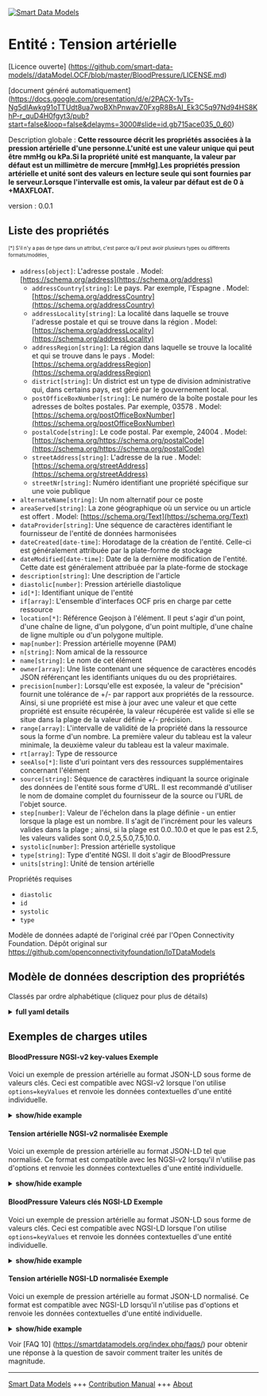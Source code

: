 <!-- 10-Header -->  
[![Smart Data Models](https://smartdatamodels.org/wp-content/uploads/2022/01/SmartDataModels_logo.png "Logo")](https://smartdatamodels.org)  
Entité : Tension artérielle  
===========================<!-- /10-Header -->  
<!-- 15-License -->  
[Licence ouverte] (https://github.com/smart-data-models//dataModel.OCF/blob/master/BloodPressure/LICENSE.md)  
[document généré automatiquement] (https://docs.google.com/presentation/d/e/2PACX-1vTs-Ng5dIAwkg91oTTUdt8ua7woBXhPnwavZ0FxgR8BsAI_Ek3C5q97Nd94HS8KhP-r_quD4H0fgyt3/pub?start=false&loop=false&delayms=3000#slide=id.gb715ace035_0_60)  
<!-- /15-License -->  
<!-- 20-Description -->  
Description globale : **Cette ressource décrit les propriétés associées à la pression artérielle d'une personne.L'unité est une valeur unique qui peut être mmHg ou kPa.Si la propriété unité est manquante, la valeur par défaut est un millimètre de mercure [mmHg].Les propriétés pression artérielle et unité sont des valeurs en lecture seule qui sont fournies par le serveur.Lorsque l'intervalle est omis, la valeur par défaut est de 0 à +MAXFLOAT.**  
version : 0.0.1  
<!-- /20-Description -->  
<!-- 30-PropertiesList -->  

## Liste des propriétés  

<sup><sub>[*] S'il n'y a pas de type dans un attribut, c'est parce qu'il peut avoir plusieurs types ou différents formats/modèles</sub></sup>.  
- `address[object]`: L'adresse postale  . Model: [https://schema.org/address](https://schema.org/address)	- `addressCountry[string]`: Le pays. Par exemple, l'Espagne  . Model: [https://schema.org/addressCountry](https://schema.org/addressCountry)  
	- `addressLocality[string]`: La localité dans laquelle se trouve l'adresse postale et qui se trouve dans la région  . Model: [https://schema.org/addressLocality](https://schema.org/addressLocality)  
	- `addressRegion[string]`: La région dans laquelle se trouve la localité et qui se trouve dans le pays  . Model: [https://schema.org/addressRegion](https://schema.org/addressRegion)  
	- `district[string]`: Un district est un type de division administrative qui, dans certains pays, est géré par le gouvernement local.    
	- `postOfficeBoxNumber[string]`: Le numéro de la boîte postale pour les adresses de boîtes postales. Par exemple, 03578  . Model: [https://schema.org/postOfficeBoxNumber](https://schema.org/postOfficeBoxNumber)  
	- `postalCode[string]`: Le code postal. Par exemple, 24004  . Model: [https://schema.org/https://schema.org/postalCode](https://schema.org/https://schema.org/postalCode)  
	- `streetAddress[string]`: L'adresse de la rue  . Model: [https://schema.org/streetAddress](https://schema.org/streetAddress)  
	- `streetNr[string]`: Numéro identifiant une propriété spécifique sur une voie publique    
- `alternateName[string]`: Un nom alternatif pour ce poste  - `areaServed[string]`: La zone géographique où un service ou un article est offert  . Model: [https://schema.org/Text](https://schema.org/Text)- `dataProvider[string]`: Une séquence de caractères identifiant le fournisseur de l'entité de données harmonisées  - `dateCreated[date-time]`: Horodatage de la création de l'entité. Celle-ci est généralement attribuée par la plate-forme de stockage  - `dateModified[date-time]`: Date de la dernière modification de l'entité. Cette date est généralement attribuée par la plate-forme de stockage  - `description[string]`: Une description de l'article  - `diastolic[number]`: Pression artérielle diastolique  - `id[*]`: Identifiant unique de l'entité  - `if[array]`: L'ensemble d'interfaces OCF pris en charge par cette ressource  - `location[*]`: Référence Geojson à l'élément. Il peut s'agir d'un point, d'une chaîne de ligne, d'un polygone, d'un point multiple, d'une chaîne de ligne multiple ou d'un polygone multiple.  - `map[number]`: Pression artérielle moyenne (PAM)  - `n[string]`: Nom amical de la ressource  - `name[string]`: Le nom de cet élément  - `owner[array]`: Une liste contenant une séquence de caractères encodés JSON référençant les identifiants uniques du ou des propriétaires.  - `precision[number]`: Lorsqu'elle est exposée, la valeur de "précision" fournit une tolérance de +/- par rapport aux propriétés de la ressource. Ainsi, si une propriété est mise à jour avec une valeur et que cette propriété est ensuite récupérée, la valeur récupérée est valide si elle se situe dans la plage de la valeur définie +/- précision.  - `range[array]`: L'intervalle de validité de la propriété dans la ressource sous la forme d'un nombre. La première valeur du tableau est la valeur minimale, la deuxième valeur du tableau est la valeur maximale.  - `rt[array]`: Type de ressource  - `seeAlso[*]`: liste d'uri pointant vers des ressources supplémentaires concernant l'élément  - `source[string]`: Séquence de caractères indiquant la source originale des données de l'entité sous forme d'URL. Il est recommandé d'utiliser le nom de domaine complet du fournisseur de la source ou l'URL de l'objet source.  - `step[number]`: Valeur de l'échelon dans la plage définie - un entier lorsque la plage est un nombre.  Il s'agit de l'incrément pour les valeurs valides dans la plage ; ainsi, si la plage est 0.0..10.0 et que le pas est 2.5, les valeurs valides sont 0.0,2.5,5.0,7.5,10.0.  - `systolic[number]`: Pression artérielle systolique  - `type[string]`: Type d'entité NGSI. Il doit s'agir de BloodPressure  - `units[string]`: Unité de tension artérielle  <!-- /30-PropertiesList -->  
<!-- 35-RequiredProperties -->  
Propriétés requises  
- `diastolic`  - `id`  - `systolic`  - `type`  <!-- /35-RequiredProperties -->  
<!-- 40-RequiredProperties -->  
Modèle de données adapté de l'original créé par l'Open Connectivity Foundation. Dépôt original sur https://github.com/openconnectivityfoundation/IoTDataModels  
<!-- /40-RequiredProperties -->  
<!-- 50-DataModelHeader -->  
## Modèle de données description des propriétés  
Classés par ordre alphabétique (cliquez pour plus de détails)  
<!-- /50-DataModelHeader -->  
<!-- 60-ModelYaml -->  
<details><summary><strong>full yaml details</strong></summary>    
```yaml  
BloodPressure:    
  description: 'This Resource describes the Properties associated with a person''s blood pressure.The unit is a single value that is one of mmHg or kPa.If the unit Property is missing the default is a millimeter of mercury [mmHg].The bloodpressure and unit Properties are read-only values that are provided by the Server.When range is omitted the default is 0 to +MAXFLOAT.'    
  properties:    
    address:    
      description: The mailing address    
      properties:    
        addressCountry:    
          description: 'The country. For example, Spain'    
          type: string    
          x-ngsi:    
            model: https://schema.org/addressCountry    
            type: Property    
        addressLocality:    
          description: 'The locality in which the street address is, and which is in the region'    
          type: string    
          x-ngsi:    
            model: https://schema.org/addressLocality    
            type: Property    
        addressRegion:    
          description: 'The region in which the locality is, and which is in the country'    
          type: string    
          x-ngsi:    
            model: https://schema.org/addressRegion    
            type: Property    
        district:    
          description: 'A district is a type of administrative division that, in some countries, is managed by the local government'    
          type: string    
          x-ngsi:    
            type: Property    
        postOfficeBoxNumber:    
          description: 'The post office box number for PO box addresses. For example, 03578'    
          type: string    
          x-ngsi:    
            model: https://schema.org/postOfficeBoxNumber    
            type: Property    
        postalCode:    
          description: 'The postal code. For example, 24004'    
          type: string    
          x-ngsi:    
            model: https://schema.org/https://schema.org/postalCode    
            type: Property    
        streetAddress:    
          description: The street address    
          type: string    
          x-ngsi:    
            model: https://schema.org/streetAddress    
            type: Property    
        streetNr:    
          description: Number identifying a specific property on a public street    
          type: string    
          x-ngsi:    
            type: Property    
      type: object    
      x-ngsi:    
        model: https://schema.org/address    
        type: Property    
    alternateName:    
      description: An alternative name for this item    
      type: string    
      x-ngsi:    
        type: Property    
    areaServed:    
      description: The geographic area where a service or offered item is provided    
      type: string    
      x-ngsi:    
        model: https://schema.org/Text    
        type: Property    
    dataProvider:    
      description: A sequence of characters identifying the provider of the harmonised data entity    
      type: string    
      x-ngsi:    
        type: Property    
    dateCreated:    
      description: Entity creation timestamp. This will usually be allocated by the storage platform    
      format: date-time    
      type: string    
      x-ngsi:    
        type: Property    
    dateModified:    
      description: Timestamp of the last modification of the entity. This will usually be allocated by the storage platform    
      format: date-time    
      type: string    
      x-ngsi:    
        type: Property    
    description:    
      description: A description of this item    
      type: string    
      x-ngsi:    
        type: Property    
    diastolic:    
      description: Diastolic blood pressure    
      minimum: 0.0    
      readOnly: true    
      type: number    
      x-ngsi:    
        type: Property    
    id:    
      anyOf:    
        - description: Identifier format of any NGSI entity    
          maxLength: 256    
          minLength: 1    
          pattern: ^[\w\-\.\{\}\$\+\*\[\]`|~^@!,:\\]+$    
          type: string    
          x-ngsi:    
            type: Property    
        - description: Identifier format of any NGSI entity    
          format: uri    
          type: string    
          x-ngsi:    
            type: Property    
      description: Unique identifier of the entity    
      x-ngsi:    
        type: Property    
    if:    
      description: The OCF Interface set supported by this Resource    
      items:    
        enum:    
          - oic.if.s    
          - oic.if.baseline    
        maxLength: 64    
        type: string    
      minItems: 1    
      readOnly: true    
      type: array    
      uniqueItems: true    
      x-ngsi:    
        type: Property    
    location:    
      description: 'Geojson reference to the item. It can be Point, LineString, Polygon, MultiPoint, MultiLineString or MultiPolygon'    
      oneOf:    
        - description: Geojson reference to the item. Point    
          properties:    
            bbox:    
              items:    
                type: number    
              minItems: 4    
              type: array    
            coordinates:    
              items:    
                type: number    
              minItems: 2    
              type: array    
            type:    
              enum:    
                - Point    
              type: string    
          required:    
            - type    
            - coordinates    
          title: GeoJSON Point    
          type: object    
          x-ngsi:    
            type: GeoProperty    
        - description: Geojson reference to the item. LineString    
          properties:    
            bbox:    
              items:    
                type: number    
              minItems: 4    
              type: array    
            coordinates:    
              items:    
                items:    
                  type: number    
                minItems: 2    
                type: array    
              minItems: 2    
              type: array    
            type:    
              enum:    
                - LineString    
              type: string    
          required:    
            - type    
            - coordinates    
          title: GeoJSON LineString    
          type: object    
          x-ngsi:    
            type: GeoProperty    
        - description: Geojson reference to the item. Polygon    
          properties:    
            bbox:    
              items:    
                type: number    
              minItems: 4    
              type: array    
            coordinates:    
              items:    
                items:    
                  items:    
                    type: number    
                  minItems: 2    
                  type: array    
                minItems: 4    
                type: array    
              type: array    
            type:    
              enum:    
                - Polygon    
              type: string    
          required:    
            - type    
            - coordinates    
          title: GeoJSON Polygon    
          type: object    
          x-ngsi:    
            type: GeoProperty    
        - description: Geojson reference to the item. MultiPoint    
          properties:    
            bbox:    
              items:    
                type: number    
              minItems: 4    
              type: array    
            coordinates:    
              items:    
                items:    
                  type: number    
                minItems: 2    
                type: array    
              type: array    
            type:    
              enum:    
                - MultiPoint    
              type: string    
          required:    
            - type    
            - coordinates    
          title: GeoJSON MultiPoint    
          type: object    
          x-ngsi:    
            type: GeoProperty    
        - description: Geojson reference to the item. MultiLineString    
          properties:    
            bbox:    
              items:    
                type: number    
              minItems: 4    
              type: array    
            coordinates:    
              items:    
                items:    
                  items:    
                    type: number    
                  minItems: 2    
                  type: array    
                minItems: 2    
                type: array    
              type: array    
            type:    
              enum:    
                - MultiLineString    
              type: string    
          required:    
            - type    
            - coordinates    
          title: GeoJSON MultiLineString    
          type: object    
          x-ngsi:    
            type: GeoProperty    
        - description: Geojson reference to the item. MultiLineString    
          properties:    
            bbox:    
              items:    
                type: number    
              minItems: 4    
              type: array    
            coordinates:    
              items:    
                items:    
                  items:    
                    items:    
                      type: number    
                    minItems: 2    
                    type: array    
                  minItems: 4    
                  type: array    
                type: array    
              type: array    
            type:    
              enum:    
                - MultiPolygon    
              type: string    
          required:    
            - type    
            - coordinates    
          title: GeoJSON MultiPolygon    
          type: object    
          x-ngsi:    
            type: GeoProperty    
      x-ngsi:    
        type: GeoProperty    
    map:    
      description: Mean arterial pressure (MAP)    
      minimum: 0.0    
      readOnly: true    
      type: number    
      x-ngsi:    
        type: Property    
    n:    
      description: Friendly name of the Resource    
      maxLength: 64    
      readOnly: true    
      type: string    
      x-ngsi:    
        type: Property    
    name:    
      description: The name of this item    
      type: string    
      x-ngsi:    
        type: Property    
    owner:    
      description: A List containing a JSON encoded sequence of characters referencing the unique Ids of the owner(s)    
      items:    
        anyOf:    
          - description: Identifier format of any NGSI entity    
            maxLength: 256    
            minLength: 1    
            pattern: ^[\w\-\.\{\}\$\+\*\[\]`|~^@!,:\\]+$    
            type: string    
            x-ngsi:    
              type: Property    
          - description: Identifier format of any NGSI entity    
            format: uri    
            type: string    
            x-ngsi:    
              type: Property    
        description: Unique identifier of the entity    
        x-ngsi:    
          type: Property    
      type: array    
      x-ngsi:    
        type: Property    
    precision:    
      description: 'When exposed the value in ''precision'' provides a +/- tolerance against the Properties in the Resource. Thus if a Property is UPDATED to a value and that Property then RETRIEVED, the RETRIEVED value is valid if in the range of the set value +/- precision'    
      readOnly: true    
      type: number    
      x-ngsi:    
        type: Property    
    range:    
      description: 'The valid range for the Property in the Resource as a number. The first value in the array is the minimum value, the second value in the array is the maximum value'    
      items:    
        type: number    
      maxItems: 2    
      minItems: 2    
      readOnly: true    
      type: array    
      x-ngsi:    
        type: Property    
    rt:    
      description: Resource Type    
      items:    
        enum:    
          - oic.r.blood.pressure    
        maxLength: 64    
        type: string    
      minItems: 1    
      readOnly: true    
      type: array    
      uniqueItems: true    
      x-ngsi:    
        type: Property    
    seeAlso:    
      description: list of uri pointing to additional resources about the item    
      oneOf:    
        - items:    
            format: uri    
            type: string    
          minItems: 1    
          type: array    
        - format: uri    
          type: string    
      x-ngsi:    
        type: Property    
    source:    
      description: 'A sequence of characters giving the original source of the entity data as a URL. Recommended to be the fully qualified domain name of the source provider, or the URL to the source object'    
      type: string    
      x-ngsi:    
        type: Property    
    step:    
      description: 'Step value across the defined range an integer when the range is a number.  This is the increment for valid values across the range; so if range is 0.0..10.0 and step is 2.5 then valid values are 0.0,2.5,5.0,7.5,10.0'    
      readOnly: true    
      type: number    
      x-ngsi:    
        type: Property    
    systolic:    
      description: Systolic blood pressure    
      minimum: 0.0    
      readOnly: true    
      type: number    
      x-ngsi:    
        type: Property    
    type:    
      description: NGSI entity type. It has to be BloodPressure    
      enum:    
        - BloodPressure    
      type: string    
      x-ngsi:    
        type: Property    
    units:    
      default: mmHg    
      description: Blood pressure unit    
      enum:    
        - mmHg    
        - kPa    
      readOnly: true    
      type: string    
      x-ngsi:    
        type: Property    
  required:    
    - systolic    
    - diastolic    
    - id    
    - type    
  type: object    
  x-derived-from: https://raw.githubusercontent.com/openconnectivityfoundation/IoTDataModels/master/BloodPressureResURI.swagger.json    
  x-disclaimer: 'Redistribution and use in source and binary forms, with or without modification, are permitted  provided that the license conditions are met. Copyleft (c) 2022 Contributors to Smart Data Models Program'    
  x-license-url: https://github.com/smart-data-models/dataModel.OCF/blob/master/BloodPressure/LICENSE.md    
  x-model-schema: https://smart-data-models.github.io/dataModel.OCF/BloodPressure/schema.json    
  x-model-tags: OCF    
  x-version: 0.0.1    
```  
</details>    
<!-- /60-ModelYaml -->  
<!-- 70-MiddleNotes -->  
<!-- /70-MiddleNotes -->  
<!-- 80-Examples -->  
## Exemples de charges utiles  
#### BloodPressure NGSI-v2 key-values Exemple  
Voici un exemple de pression artérielle au format JSON-LD sous forme de valeurs clés. Ceci est compatible avec NGSI-v2 lorsque l'on utilise `options=keyValues` et renvoie les données contextuelles d'une entité individuelle.  
<details><summary><strong>show/hide example</strong></summary>    
```json  
{  
    "id": "urn:ngsi-ld:BloodPressure:id:OYKZ:20915576",  
    "dateCreated": "2005-10-31T03:17:09Z",  
    "dateModified": "1974-09-20T19:41:22Z",  
    "source": "Energy heavy commercial threat military thank. Front dream hour",  
    "name": "To follow social degree experience. Someone ov",  
    "alternateName": "Add save add some. Defense agent performance by teach risk.",  
    "description": "Artist share often good here. Debate position series energy however. Catch hundred day score.",  
    "dataProvider": "May find base health gas magazine event. Tree way include build town politics",  
    "owner": [  
        "urn:ngsi-ld:BloodPressure:items:BYTR:17522837",  
        "urn:ngsi-ld:BloodPressure:items:TABG:05694523"  
    ],  
    "seeAlso": [  
        "urn:ngsi-ld:BloodPressure:items:SOMO:80156322"  
    ],  
    "location": {  
        "type": "Point",  
        "coordinates": [  
            -34.40316,  
            -27.475728  
        ]  
    },  
    "address": {  
        "streetAddress": "Effort guess more deal company. Past structure each conference",  
        "addressLocality": "Street physical computer art stuff.",  
        "addressRegion": "Never real operation fast",  
        "addressCountry": "Three south instead hand. Table general light so many quality. You open eas",  
        "postalCode": "Agent one eight final analysis model. Face all body school. Many shake right tonight ago hot season.",  
        "postOfficeBoxNumber": "Talk industry management show. Town stay treat future. National consider allow. Mind official as exist.",  
        "streetNr": "Smile institution hear born policy. Then artist camera actually. Want music threat nation series.",  
        "district": "While expert up tree pressure they approach study. Notice authority safe one operation left. Ground"  
    },  
    "areaServed": "Then know whether argue ",  
    "rt": [  
        "oic.r.blood.pressure"  
    ],  
    "map": 592.7,  
    "units": "kPa",  
    "systolic": 558.1,  
    "diastolic": 204.0,  
    "if": [  
        "oic.if.s"  
    ],  
    "range": [  
        94.2,  
        435.7  
    ],  
    "step": 955.5,  
    "precision": 787.6,  
    "n": "Officer front best identify everybody create board. Available c",  
    "type": "BloodPressure"  
}  
```  
</details>  
#### Tension artérielle NGSI-v2 normalisée Exemple  
Voici un exemple de pression artérielle au format JSON-LD tel que normalisé. Ce format est compatible avec les NGSI-v2 lorsqu'il n'utilise pas d'options et renvoie les données contextuelles d'une entité individuelle.  
<details><summary><strong>show/hide example</strong></summary>    
```json  
{  
    "id": "urn:ngsi-ld:BloodPressure:id:OYKZ:20915576",  
    "dateCreated": {  
        "type": "DateTime",  
        "value": "2005-10-31T03:17:09Z"  
    },  
    "dateModified": {  
        "type": "DateTime",  
        "value": "1974-09-20T19:41:22Z"  
    },  
    "source": {  
        "type": "Text",  
        "value": "Energy heavy commercial threat military thank. Front dream hour"  
    },  
    "name": {  
        "type": "Text",  
        "value": "To follow social degree experience. Someone ov"  
    },  
    "alternateName": {  
        "type": "Text",  
        "value": "Add save add some. Defense agent performance by teach risk."  
    },  
    "description": {  
        "type": "Text",  
        "value": "Artist share often good here. Debate position series energy however. Catch hundred day score."  
    },  
    "dataProvider": {  
        "type": "Text",  
        "value": "May find base health gas magazine event. Tree way include build town politics"  
    },  
    "owner": {  
        "type": "StructuredValue",  
        "value": [  
            "urn:ngsi-ld:BloodPressure:items:BYTR:17522837",  
            "urn:ngsi-ld:BloodPressure:items:TABG:05694523"  
        ]  
    },  
    "seeAlso": {  
        "type": "StructuredValue",  
        "value": [  
            "urn:ngsi-ld:BloodPressure:items:SOMO:80156322"  
        ]  
    },  
    "location": {  
        "type": "geo:json",  
        "value": {  
            "type": "Point",  
            "coordinates": [  
                -34.40316,  
                -27.475728  
            ]  
        }  
    },  
    "address": {  
        "type": "StructuredValue",  
        "value": {  
            "streetAddress": "Effort guess more deal company. Past structure each conference",  
            "addressLocality": "Street physical computer art stuff.",  
            "addressRegion": "Never real operation fast",  
            "addressCountry": "Three south instead hand. Table general light so many quality. You open eas",  
            "postalCode": "Agent one eight final analysis model. Face all body school. Many shake right tonight ago hot season.",  
            "postOfficeBoxNumber": "Talk industry management show. Town stay treat future. National consider allow. Mind official as exist.",  
            "streetNr": "Smile institution hear born policy. Then artist camera actually. Want music threat nation series.",  
            "district": "While expert up tree pressure they approach study. Notice authority safe one operation left. Ground"  
        }  
    },  
    "areaServed": {  
        "type": "Text",  
        "value": "Then know whether argue "  
    },  
    "rt": {  
        "type": "StructuredValue",  
        "value": [  
            "oic.r.blood.pressure"  
        ]  
    },  
    "map": {  
        "type": "Number",  
        "value": 592.7  
    },  
    "units": {  
        "type": "Text",  
        "value": "kPa"  
    },  
    "systolic": {  
        "type": "Number",  
        "value": 558.1  
    },  
    "diastolic": {  
        "type": "Number",  
        "value": 204.0  
    },  
    "if": {  
        "type": "StructuredValue",  
        "value": [  
            "oic.if.s"  
        ]  
    },  
    "range": {  
        "type": "StructuredValue",  
        "value": [  
            94.2,  
            435.7  
        ]  
    },  
    "step": {  
        "type": "Number",  
        "value": 955.5  
    },  
    "precision": {  
        "type": "Number",  
        "value": 787.6  
    },  
    "n": {  
        "type": "Text",  
        "value": "Officer front best identify everybody create board. Available c"  
    },  
    "type": "BloodPressure"  
}  
```  
</details>  
#### BloodPressure Valeurs clés NGSI-LD Exemple  
Voici un exemple de pression artérielle au format JSON-LD sous forme de valeurs clés. Ceci est compatible avec NGSI-LD lorsque l'on utilise `options=keyValues` et renvoie les données contextuelles d'une entité individuelle.  
<details><summary><strong>show/hide example</strong></summary>    
```json  
{  
    "id": "urn:ngsi-ld:BloodPressure:id:OYKZ:20915576",  
    "dateCreated": "2005-10-31T03:17:09Z",  
    "dateModified": "1974-09-20T19:41:22Z",  
    "source": "Energy heavy commercial threat military thank. Front dream hour",  
    "name": "To follow social degree experience. Someone ov",  
    "alternateName": "Add save add some. Defense agent performance by teach risk.",  
    "description": "Artist share often good here. Debate position series energy however. Catch hundred day score.",  
    "dataProvider": "May find base health gas magazine event. Tree way include build town politics",  
    "owner": [  
        "urn:ngsi-ld:BloodPressure:items:BYTR:17522837",  
        "urn:ngsi-ld:BloodPressure:items:TABG:05694523"  
    ],  
    "seeAlso": [  
        "urn:ngsi-ld:BloodPressure:items:SOMO:80156322"  
    ],  
    "location": {  
        "type": "Point",  
        "coordinates": [  
            -34.40316,  
            -27.475728  
        ]  
    },  
    "address": {  
        "streetAddress": "Effort guess more deal company. Past structure each conference",  
        "addressLocality": "Street physical computer art stuff.",  
        "addressRegion": "Never real operation fast",  
        "addressCountry": "Three south instead hand. Table general light so many quality. You open eas",  
        "postalCode": "Agent one eight final analysis model. Face all body school. Many shake right tonight ago hot season.",  
        "postOfficeBoxNumber": "Talk industry management show. Town stay treat future. National consider allow. Mind official as exist.",  
        "streetNr": "Smile institution hear born policy. Then artist camera actually. Want music threat nation series.",  
        "district": "While expert up tree pressure they approach study. Notice authority safe one operation left. Ground"  
    },  
    "areaServed": "Then know whether argue ",  
    "rt": [  
        "oic.r.blood.pressure"  
    ],  
    "map": 592.7,  
    "units": "kPa",  
    "systolic": 558.1,  
    "diastolic": 204.0,  
    "if": [  
        "oic.if.s"  
    ],  
    "range": [  
        94.2,  
        435.7  
    ],  
    "step": 955.5,  
    "precision": 787.6,  
    "n": "Officer front best identify everybody create board. Available c",  
    "type": "BloodPressure",  
    "@context": [  
        "https://smartdatamodels.org/context.jsonld"  
    ]  
}  
```  
</details>  
#### Tension artérielle NGSI-LD normalisée Exemple  
Voici un exemple de pression artérielle au format JSON-LD normalisé. Ce format est compatible avec NGSI-LD lorsqu'il n'utilise pas d'options et renvoie les données contextuelles d'une entité individuelle.  
<details><summary><strong>show/hide example</strong></summary>    
```json  
{  
    "id": "urn:ngsi-ld:BloodPressure:id:OYKZ:20915576",  
    "dateCreated": {  
        "type": "Property",  
        "value": {  
            "@type": "DateTime",  
            "@value": "2005-10-31T03:17:09Z"  
        }  
    },  
    "dateModified": {  
        "type": "Property",  
        "value": {  
            "@type": "DateTime",  
            "@value": "1974-09-20T19:41:22Z"  
        }  
    },  
    "source": {  
        "type": "Property",  
        "value": "Energy heavy commercial threat military thank. Front dream hour"  
    },  
    "name": {  
        "type": "Property",  
        "value": "To follow social degree experience. Someone ov"  
    },  
    "alternateName": {  
        "type": "Property",  
        "value": "Add save add some. Defense agent performance by teach risk."  
    },  
    "description": {  
        "type": "Property",  
        "value": "Artist share often good here. Debate position series energy however. Catch hundred day score."  
    },  
    "dataProvider": {  
        "type": "Property",  
        "value": "May find base health gas magazine event. Tree way include build town politics"  
    },  
    "owner": {  
        "type": "Property",  
        "value": [  
            "urn:ngsi-ld:BloodPressure:items:BYTR:17522837",  
            "urn:ngsi-ld:BloodPressure:items:TABG:05694523"  
        ]  
    },  
    "seeAlso": {  
        "type": "Property",  
        "value": [  
            "urn:ngsi-ld:BloodPressure:items:SOMO:80156322"  
        ]  
    },  
    "location": {  
        "type": "GeoProperty",  
        "value": {  
            "type": "Point",  
            "coordinates": [  
                -34.40316,  
                -27.475728  
            ]  
        }  
    },  
    "address": {  
        "type": "Property",  
        "value": {  
            "streetAddress": "Effort guess more deal company. Past structure each conference",  
            "addressLocality": "Street physical computer art stuff.",  
            "addressRegion": "Never real operation fast",  
            "addressCountry": "Three south instead hand. Table general light so many quality. You open eas",  
            "postalCode": "Agent one eight final analysis model. Face all body school. Many shake right tonight ago hot season.",  
            "postOfficeBoxNumber": "Talk industry management show. Town stay treat future. National consider allow. Mind official as exist.",  
            "streetNr": "Smile institution hear born policy. Then artist camera actually. Want music threat nation series.",  
            "district": "While expert up tree pressure they approach study. Notice authority safe one operation left. Ground"  
        }  
    },  
    "areaServed": {  
        "type": "Property",  
        "value": "Then know whether argue "  
    },  
    "rt": {  
        "type": "Property",  
        "value": [  
            "oic.r.blood.pressure"  
        ]  
    },  
    "map": {  
        "type": "Property",  
        "value": 592.7  
    },  
    "units": {  
        "type": "Property",  
        "value": "kPa"  
    },  
    "systolic": {  
        "type": "Property",  
        "value": 558.1  
    },  
    "diastolic": {  
        "type": "Property",  
        "value": 204.0  
    },  
    "if": {  
        "type": "Property",  
        "value": [  
            "oic.if.s"  
        ]  
    },  
    "range": {  
        "type": "Property",  
        "value": [  
            94.2,  
            435.7  
        ]  
    },  
    "step": {  
        "type": "Property",  
        "value": 955.5  
    },  
    "precision": {  
        "type": "Property",  
        "value": 787.6  
    },  
    "n": {  
        "type": "Property",  
        "value": "Officer front best identify everybody create board. Available c"  
    },  
    "type": "BloodPressure",  
    "@context": [  
        "https://smartdatamodels.org/context.jsonld"  
    ]  
}  
```  
</details><!-- /80-Examples -->  
<!-- 90-FooterNotes -->  
<!-- /90-FooterNotes -->  
<!-- 95-Units -->  
Voir [FAQ 10] (https://smartdatamodels.org/index.php/faqs/) pour obtenir une réponse à la question de savoir comment traiter les unités de magnitude.  
<!-- /95-Units -->  
<!-- 97-LastFooter -->  
---  
[Smart Data Models](https://smartdatamodels.org) +++ [Contribution Manual](https://bit.ly/contribution_manual) +++ [About](https://bit.ly/Introduction_SDM)<!-- /97-LastFooter -->  

